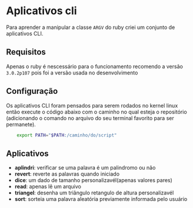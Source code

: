 # Aplicativos cli

Para aprender a manipular a classe `ARGV` do ruby criei um conjunto de aplicativos CLI.

## Requisitos
 
Apenas o ruby é nescessário para o funcionamento recomendo a versão `3.0.2p107` pois foi a versão usada no desenvolvimento 

## Configuração 

Os aplicativos CLI foram pensados para serem rodados no kernel linux então execute o código abaixo com o caminho no qual esteja o repositório (adicionando o comando no arquivo do seu terminal favorito para ser permanete). 

``` bash
    export PATH="$PATH:/caminho/do/script"
```
 
 ## Aplicativos 

 - **aplindri**: verificar se uma palavra é um palindromo ou não 
 - **revert**: reverte as palavras quando iniciado
 - **dice**: um dado de tamanho personalizavél(apenas valores pares)
- **read**: apenas lê um arquivo 
- **triangel**: desenha um triãngulo retangulo de altura personalizavél
- **sort**: sorteia uma palavra aleatória previamente informada pelo usuário

 